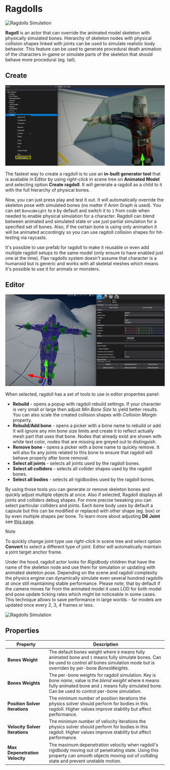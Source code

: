 # Ragdolls

![Ragdolls Simulation](media/knight-ragdolls.gif)

**Ragoll** is an actor that can override the animated model skeleton with physically simulated bones. Hierarchy of skeleton nodes with physical collision shapes linked with joints can be used to simulate realistic body behavior. This feature can be used to generate procedural death animation of the characters in-game or simulate parts of the skeleton that should behave more procedural (eg. tail).

## Create

![Create New ragdoll](media/new-ragdoll.png)

The fastest way to create a ragdoll is to use an **in-built generator tool** that is available in Editor by using *right-click* in scene tree on **Animated Model** and selecting option **Create ragdoll**. It will generate a ragdoll as a child to it with the full hierarchy of physical bones.

Now, you can just press play and test it out. It will automatically override the skeleton pose with simulated bones (no matter if Anim Graph is used). You can set `BonesWeight` to `0` by default and switch it to `1` from code when needed to enable physical simulation for a character. Ragdoll can blend between animated and simulated state or use just partial simulation for a specified set of bones. Also, if the certain bone is using only animation it will be animated accordingly so you can use ragdoll collision shapes for hit-testing via raycasts.

It's possible to use prefab for ragdoll to make it reusable or even add multiple ragdoll setups to the same model (only ensure to have enabled just one at the time). Flax ragdolls system doesn't assume that character is a humanoid but is generic and works with all skeletal meshes which means it's possible to use it for animals or monsters.

## Editor

![Ragdoll Editor and Properties](media/ragdoll-editor.png)

When selected, ragdoll has a set of tools to use in editor properties panel:
* **Rebuild** - opens a popup with ragdoll rebuild settings. If your character is very small or large then adjust *Min Bone Size* to yield better results. You can also scale the created collision shapes with *Collision Margin* property.
* **Rebuild/Add bone** - opens a picker with a bone name to rebuild or add. It will ignore any min bone size limits and create it to reflect actually mesh part that uses that bone. Nodes that already exist are shown with white text color, nodes that are missing are greyed out to distinguish.
* **Remove bone** - opens a picker with a bone name to quickly remove. It will also fix any joints related to this bone to ensure that ragdoll will behave properly after bone removal.
* **Select all joints** - selects all joints used by the ragdoll bones.
* **Select all colliders** - selects all collider shapes used by the ragdoll bones.
* **Select all bodies** - selects all rigidbodies used by the ragdoll bones.

By using those tools you can generate or remove skeleton bones and quickly adjust multiple objects at once. Also if selected, Ragdoll displays all joints and colliders debug shapes. For more precise tweaking you can select particular colliders and joints. Each bone body uses by default a capsule but this can be modified or replaced with other shape (eg. box) or by even multiple shapes per bone. To learn more about adjusting **D6 Joint** see [this page](joints/d6-joint.md).

> [!NOTE]
> To quickly change joint type use *right-click* in scene tree and select option **Convert** to select a different type of joint. Editor will automatically maintain a joint target anchor frame.

Under the hood, ragdoll actor looks for *Rigidbody* children that have the name of the skeleton node and use them for simulation or updating with animated skeleton pose. Depending on the scene and ragdoll complexity the physics engine can dynamically simulate even several hundred ragdolls at once still maintaining stable performance. Please note, that by default if the camera moves far from the animated model it uses LOD for both model and pose update ticking rates which might be noticeable in some cases. This technique allows to save performance in large worlds - far models are updated once every 2, 3, 4 frames or less.

![Ragdolls Simulation](media/ragdolls.gif)

## Properties

| Property | Description |
|--------|--------|
| **Bones Weight** | The default bones weight where `0` means fully animated bone and `1` means fully simulate bones. Can be used to control all bones simulation mode but is overriden by per-bone *BonesWeights*. |
| **Bones Weights** | The per-bone weights for ragdoll simulation. Key is *bone name*, value is the *blend weight* where `0` means fully animated bone and `1` means fully simulated bone. Can be used to control per-bone simulation. |
| **Position Solver Iterations** | The minimum number of position iterations the physics solver should perform for bodies in this ragdoll. Higher values improve stability but affect performance. |
| **Velocity Solver Iterations** | The minimum number of velocity iterations the physics solver should perform for bodies in this ragdoll. Higher values improve stability but affect performance. |
| **Max Depenetration Velocity** | The maximum depenetration velocity when ragdoll's rigidbody moving out of penetrating state. Using this property can smooth objects moving out of colliding state and prevent unstable motion. |
